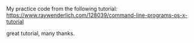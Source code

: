 My practice code from the following tutorial:
https://www.raywenderlich.com/128039/command-line-programs-os-x-tutorial


great tutorial, many thanks.

